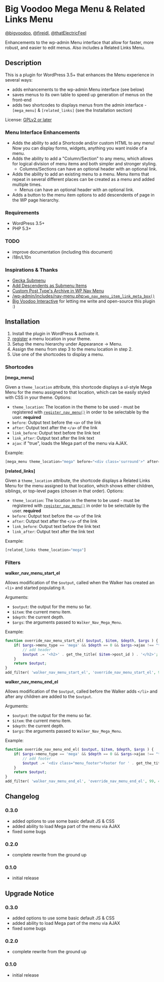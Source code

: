 # Big Voodoo Mega Menu & Related Links Menu
[@bigvoodoo](https://github.com/bigvoodoo), [@firejdl](https://github.com/firejdl), [@thatElectricFeel](https://github.com/thatElectricFeel)

Enhancements to the wp-admin Menu interface that allow for faster, more robust, and easier to edit menus. Also includes a Related Links Menu.

## Description

This is a plugin for WordPress 3.5+ that enhances the Menu experience in several ways:

* adds enhancements to the wp-admin Menu interface (see below)
* saves menus to its own table to speed up generation of menus on the front-end
* adds two shortcodes to displays menus from the admin interface - `[mega_menu]` & `[related_links]` (see the Installation section)

License: [GPLv2 or later](http://www.gnu.org/licenses/gpl-2.0.html)

### Menu Interface Enhancements

* Adds the ability to add a Shortcode and/or custom HTML to any menu! Now you can display forms, widgets, anything you want inside of a menu.
* Adds the ability to add a "Column/Section" to any menu, which allows for logical division of menu items and both simpler and stronger styling.
  * Columns/Sections can have an optional header with an optional link.
* Adds the ability to add an existing menu to a menu. Menu items that repeat in several different places can be created as a menu and added multiple times.
  * Menus can have an optional header with an optional link.
* Adds a button to the menu item options to add descendents of page in the WP page hierarchy.

### Requirements

* WordPress 3.5+
* PHP 5.3+

### TODO

* improve documentation (including this document)
* i18n/L10n

### Inspirations & Thanks

* [Gecka Submenu](https://github.com/Gecka-Apps/Wordpress_Gecka_Submenu)
* [Add Descendents as Submenu Items](http://wordpress.org/plugins/add-descendants-as-submenu-items)
* [Custom Post Type's Archive in WP Nav Menu](http://wordpress.org/plugins/add-custom-post-types-archive-to-nav-menus)
* [/wp-admin/includes/nav-menu.php:`wp_nav_menu_item_link_meta_box()`](http://core.trac.wordpress.org/browser/tags/3.3.1/wp-admin/includes/nav-menu.php#L573)
* [Big Voodoo Interactive](http://www.bigvoodoo.com) for letting me write and open-source this plugin :)

## Installation

1. Install the plugin in WordPress & activate it.
1. [register](http://codex.wordpress.org/Function_Reference/register_nav_menu) a menu location in your theme.
1. Setup the menu hierarchy under Appearance -> Menu.
1. Assign the menu from step 3 to the menu location in step 2.
1. Use one of the shortcodes to display a menu.

### Shortcodes

**[mega_menu]**

Given a `theme_location` attribute, this shortcode displays a ul-style Mega Menu for the menu assigned to that location, which can be easily styled with CSS in your theme.
Options:

* `theme_location`: The location in the theme to be used - must be registered with [`register_nav_menu()`](http://codex.wordpress.org/Function_Reference/register_nav_menu) in order to be selectable by the user. **required**
* `before`: Output text before the `<a>` of the link
* `after`: Output text after the `</a>` of the link
* `link_before`: Output text before the link text
* `link_after`: Output text after the link text
* `ajax`: if "true", loads the Mega part of the menu via AJAX.

Example:
```php
[mega_menu theme_location="mega" before="<div class='surround'>" after="</div>" link_before="<span>" link_after="</span>"]
```

**[related_links]**

Given a `theme_location` attribute, the shortcode displays a Related Links Menu for the menu assigned to that location, which shows either children, siblings, or top-level pages (chosen in that order).
Options:

* `theme_location`: The location in the theme to be used - must be registered with [`register_nav_menu()`](http://codex.wordpress.org/Function_Reference/register_nav_menu) in order to be selectable by the user. **required**
* `before`: Output text before the `<a>` of the link
* `after`: Output text after the `</a>` of the link
* `link_before`: Output text before the link text
* `link_after`: Output text after the link text

Example: 
```php
[related_links theme_location="mega"]
```

### Filters

**walker_nav_menu_start_el**

Allows modification of the `$output`, called when the Walker has created an `<li>` and started populating it.

Arguments:

* `$output`: the output for the menu so far.
* `$item`: the current menu item.
* `$depth`: the current depth.
* `$args`: the arguments passed to `Walker_Nav_Mega_Menu`.

Example:

```php
function override_nav_menu_start_el( $output, $item, $depth, $args ) {
	if( $args->menu_type == 'mega' && $depth == 0 && $args->ajax !== "true" ) {
		// add header
		$output .= '<h2>' . get_the_title( $item->post_id ) . '</h2>';
	}
	return $output;
}
add_filter( 'walker_nav_menu_start_el', 'override_nav_menu_start_el', 99, 4 );
```

**walker_nav_menu_end_el**

Allows modification of the `$output`, called before the Walker adds `</li>` and after any children are added to the `$output`.

Arguments:

* `$output`: the output for the menu so far.
* `$item`: the current menu item.
* `$depth`: the current depth.
* `$args`: the arguments passed to `Walker_Nav_Mega_Menu`.

Example:

```php
function override_nav_menu_end_el( $output, $item, $depth, $args ) {
	if( $args->menu_type == 'mega' && $depth == 0 && $args->ajax !== "true" ) {
		// add footer
		$output .= '<div class="menu_footer">footer for ' . get_the_title( $item->post_id ) . '</div>';
	}
	return $output;
}
add_filter( 'walker_nav_menu_end_el', 'override_nav_menu_end_el', 99, 4 );
```

## Changelog

### 0.3.0

* added options to use some basic default JS & CSS
* added ability to load Mega part of the menu via AJAX
* fixed some bugs

### 0.2.0

* complete rewrite from the ground up

### 0.1.0

* initial release

## Upgrade Notice

### 0.3.0

* added options to use some basic default JS & CSS
* added ability to load Mega part of the menu via AJAX
* fixed some bugs

### 0.2.0

* complete rewrite from the ground up

### 0.1.0

* initial release
